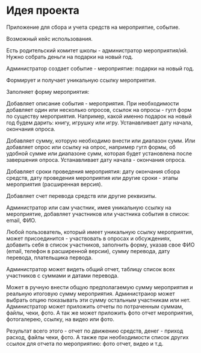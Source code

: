 # Идея проекта

Приложение для сбора и учета средств на мероприятие, событие.

Возможный кейс использования.

Есть родительский комитет школы - администратор мероприятия/ий.
Нужно собрать деньги на подарки на новый год.

Администратор создает событие - мероприятие: подарки на новый год. 

Формирует и получает уникальную сcылку мероприятия.

Заполняет форму мероприятия: 

Добавляет описание события - мероприятия. При необходимости добавляет один или несколько опросов, ссылок на опросы - гугл форм по существу мероприятия.
Например, какой именно подарок на новый год будем дарить: книгу, игрушку или игру. Устанавливает дату начала, окончания опроса.

Добавляет сумму, которую необходимо внести или диапазон сумм.
Или добавляет опрос или ссылку на опрос, например гугл формы, об удобной сумме или диапазоне сумм, которая будет установлена после завершения опроса. Устанавливает дату начала - окончания опроса.

Добавляет сроки проведения мероприятия: дату окончания сбора средств, дату проведения мероприятия или другие сроки - этапы мероприятия (расширенная версия). 

Добавляет счет перевода средств или другие реквизиты. 



Администратор или сам участник, имея уникальную ссылку на мероприятие, добавляет участников или участника события в список: email, ФИО.

Любой пользователь, который имеет уникальную ссылку мероприятия, может присоединится - участвовать в опросах и обсуждениях, добавить себя в список участников, заполнить форму, указав свое ФИО (email, телефон в расширенной версии), сумму перевода, дату перевода, плательщика первода.

Администратор может видеть общий отчет, таблицу список всех участников с суммами и датами перевода.

Может в ручную внести общую предполагаемую сумму мероприятия и реальную итоговую сумму мероприятия. Администраиор может выбрать опцию показывать эти сумму остальным участникам или нет.
Администратор может приложить отчеты по потраченным суммам, файлы, чеки, фото.
А так же может приложить фото отчет мероприятия, фотогалерею, ссылку, на видео или фото.

Результат всего этого - отчет по движению средств, денег - приход расход, файлы чеки, фото.
А также при необходимости список других ссылок для отчета по мероприятию: фото отчет, видео и т.д.
